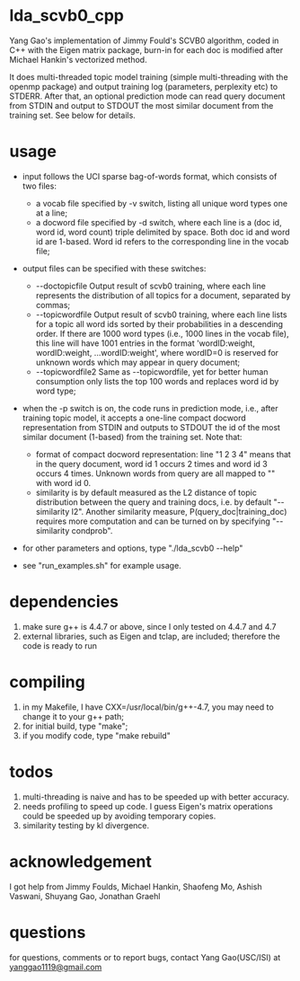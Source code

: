 lda_scvb0_cpp
=============

Yang Gao's implementation of Jimmy Fould's SCVB0 algorithm, coded in C++ with the Eigen matrix package, burn-in for each doc is modified after Michael Hankin's vectorized method.

It does multi-threaded topic model training (simple multi-threading with the openmp package) and output training log (parameters, perplexity etc) to STDERR. After that, an optional prediction mode can read query document from STDIN and output to STDOUT the most similar document from the training set. See below for details.

usage
=====

- input follows the UCI sparse bag-of-words format, which consists of two files: 
    - a vocab file specified by -v switch, listing all unique word types one at a line; 
    - a docword file specified by -d switch, where each line is a (doc id, word id, word count) triple delimited by space. Both doc id and word id are 1-based. Word id refers to the corresponding line in the vocab file;

- output files can be specified with these switches:

   - --doctopicfile <string>
     Output result of scvb0 training, where each line represents the distribution of all topics for a document, separated by commas;
   - --topicwordfile <string>
     Output result of scvb0 training, where each line lists for a topic all word ids sorted by their probabilities in a descending order. If there are 1000 word types (i.e., 1000 lines in the vocab file), this line will have 1001 entries in the format 'wordID:weight, wordID:weight, ...wordID:weight', where wordID=0 is reserved for unknown words <unk> which may appear in query document;
   - --topicwordfile2 <string>
     Same as --topicwordfile, yet for better human consumption only lists the top 100 words and replaces word id by word type;

- when the -p switch is on, the code runs in prediction mode, i.e., after training topic model, it accepts a one-line compact docword representation from STDIN and outputs to STDOUT the id of the most similar document (1-based) from the training set. Note that:

    - format of compact docword representation: line "1 2 3 4" means that in the query document, word id 1 occurs 2 times and word id 3 occurs 4 times. Unknown words from query are all mapped to "<unk>" with word id 0.
    - similarity is by default measured as the L2 distance of topic distribution between the query and training docs, i.e. by default "--similarity l2". Another similarity measure, P(query_doc|training_doc) requires more computation and can be turned on by specifying "--similarity condprob".

- for other parameters and options, type "./lda_scvb0 --help"

-  see "run_examples.sh" for example usage.

dependencies
============
1. make sure g++ is 4.4.7 or above, since I only tested on 4.4.7 and 4.7
2. external libraries, such as Eigen and tclap, are included; therefore the code is ready to run

compiling
=========
1. in my Makefile, I have CXX=/usr/local/bin/g++-4.7, you may need to change it to your g++ path;
2. for initial build, type "make";
3. if you modify code, type "make rebuild"

todos
=====
1. multi-threading is naive and has to be speeded up with better accuracy.
2. needs profiling to speed up code. I guess Eigen's matrix operations could be speeded up by avoiding temporary copies.
3. similarity testing by kl divergence.

acknowledgement
===============
I got help from Jimmy Foulds, Michael Hankin, Shaofeng Mo, Ashish Vaswani, Shuyang Gao, Jonathan Graehl

questions
=========
for questions, comments or to report bugs, contact Yang Gao(USC/ISI) at yanggao1119@gmail.com
